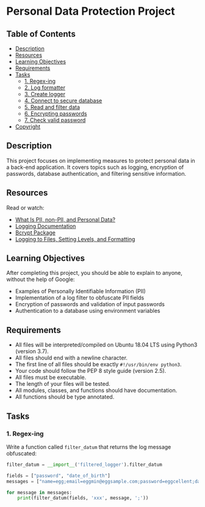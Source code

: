 # Personal Data Protection Project

## Table of Contents
* [Description](#description)
* [Resources](#resources)
* [Learning Objectives](#learning-objectives)
* [Requirements](#requirements)
* [Tasks](#tasks)
  * [1. Regex-ing](#1-regex-ing)
  * [2. Log formatter](#2-log-formatter)
  * [3. Create logger](#3-create-logger)
  * [4. Connect to secure database](#4-connect-to-secure-database)
  * [5. Read and filter data](#5-read-and-filter-data)
  * [6. Encrypting passwords](#6-encrypting-passwords)
  * [7. Check valid password](#7-check-valid-password)
* [Copyright](#copyright)

## Description
This project focuses on implementing measures to protect personal data in a back-end application. It covers topics such as logging, encryption of passwords, database authentication, and filtering sensitive information.

## Resources
Read or watch:
* [What Is PII, non-PII, and Personal Data?](#)
* [Logging Documentation](#)
* [Bcrypt Package](#)
* [Logging to Files, Setting Levels, and Formatting](#)

## Learning Objectives
After completing this project, you should be able to explain to anyone, without the help of Google:
* Examples of Personally Identifiable Information (PII)
* Implementation of a log filter to obfuscate PII fields
* Encryption of passwords and validation of input passwords
* Authentication to a database using environment variables

## Requirements
* All files will be interpreted/compiled on Ubuntu 18.04 LTS using Python3 (version 3.7).
* All files should end with a newline character.
* The first line of all files should be exactly `#!/usr/bin/env python3`.
* Your code should follow the PEP 8 style guide (version 2.5).
* All files must be executable.
* The length of your files will be tested.
* All modules, classes, and functions should have documentation.
* All functions should be type annotated.

## Tasks

### 1. Regex-ing
Write a function called `filter_datum` that returns the log message obfuscated:

```python
filter_datum = __import__('filtered_logger').filter_datum

fields = ["password", "date_of_birth"]
messages = ["name=egg;email=eggmin@eggsample.com;password=eggcellent;date_of_birth=12/12/1986;", "name=bob;email=bob@dylan.com;password=bobbycool;date_of_birth=03/04/1993;"]

for message in messages:
    print(filter_datum(fields, 'xxx', message, ';'))

